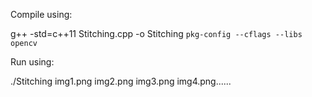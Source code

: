 Compile using:

g++ -std=c++11 Stitching.cpp -o Stitching `pkg-config --cflags --libs opencv`

Run using:

./Stitching img1.png img2.png img3.png img4.png......